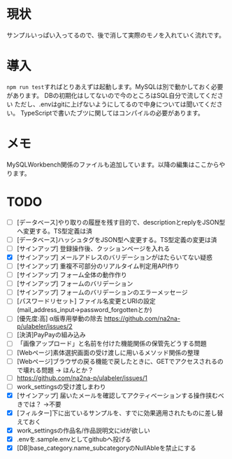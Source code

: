 # 現状
サンプルいっぱい入ってるので、後で消して実際のモノを入れていく流れです。 

# 導入
 `npm run test`すればとりあえずは起動します。MySQLは別で動かしておく必要があります。 
 DBの初期化はしてないので今のところはSQL自分で流してください
 ただし、.envはgitに上げないようにしてるので中身については聞いてください。 
 TypeScriptで書いたブツに関してはコンパイルの必要があります。

# メモ
MySQLWorkbench関係のファイルも追加しています。以降の編集はここからやります。

# TODO
- [ ] [データベース]やり取りの履歴を残す目的で、descriptionとreplyをJSON型へ変更する。TS型定義は済
- [ ] [データベース]ハッシュタグをJSON型へ変更する。TS型定義の変更は済
- [ ] [サインアップ] 登録操作後、クッションページを入れる
- [x] [サインアップ] メールアドレスのバリデーションがはたらいてない疑惑
- [ ] [サインアップ] 重複不可部分のリアルタイム判定用API作り
- [ ] [サインアップ] フォーム全体の動作作り
- [ ] [サインアップ] フォームのバリデーション
- [ ] [サインアップ] フォームのバリデーションのエラーメッセージ
- [ ] [パスワードリセット] ファイル名変更とURIの設定(mail_address_input→password_forgottenとか)
- [ ] [優先度:高] α版専用挙動の除去 https://github.com/na2na-p/ulabeler/issues/2
- [ ] [決済]PayPayの組み込み
- [ ] 「画像アップロード」と名前を付けた機能関係の保管先どうする問題
- [ ] [Webページ]素体選択画面の受け渡しに用いるメソッド関係の整理
- [ ] [Webページ]ブラウザの戻る機能で戻したときに、GETでアクセスされるので壊れる問題 → ほんとか？
- [ ] https://github.com/na2na-p/ulabeler/issues/1
- [ ] work_settingsの受け渡しまわり
- [x] [サインアップ] 届いたメールを確認してアクティベーションする操作挟むべきでは？ →不要
- [x] [フィルター]下に出ているサンプルを、すでに効果適用されたものに差し替えておく
- [x] work_settingsの作品名/作品説明文にidが欲しい
- [x] .envを.sample.envとしてgithubへ投げる
- [x] [DB]base_category.name_subcategoryのNullAbleを禁止にする
